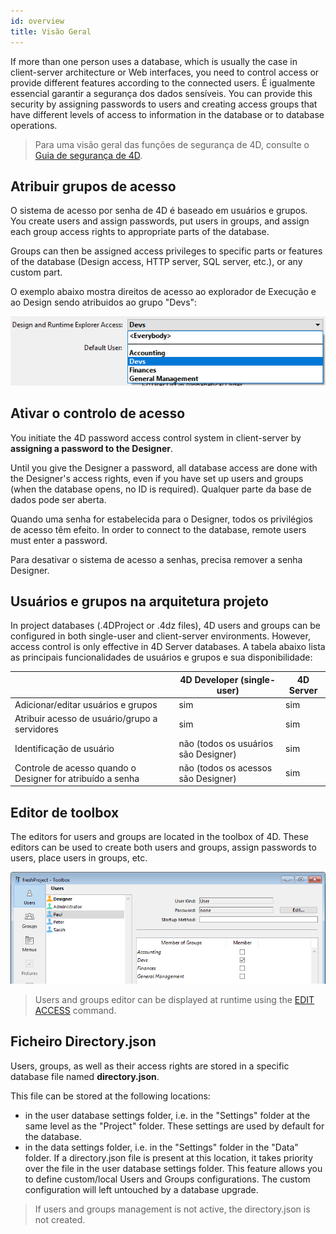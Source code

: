 ```yaml
---
id: overview
title: Visão Geral
---
```


If more than one person uses a database, which is usually the case in client-server architecture or Web interfaces, you need to control access or provide different features according to the connected users. É igualmente essencial garantir a segurança dos dados sensíveis. You can provide this security by assigning passwords to users and creating access groups that have different levels of access to information in the database or to database operations.

> Para uma visão geral das funções de segurança de 4D, consulte o [Guia de segurança de 4D](https://blog.4d.com/4d-security-guide/).

## Atribuir grupos de acesso

O sistema de acesso por senha de 4D é baseado em usuários e grupos. You create users and assign passwords, put users in groups, and assign each group access rights to appropriate parts of the database.

Groups can then be assigned access privileges to specific parts or features of the database (Design access, HTTP server, SQL server, etc.), or any custom part.

O exemplo abaixo mostra direitos de acesso ao explorador de Execução e ao Design sendo atribuidos ao grupo "Devs":

![](../assets/en/Users/Access1.png)

## Ativar o controlo de acesso

You initiate the 4D password access control system in client-server by **assigning a password to the Designer**.

Until you give the Designer a password, all database access are done with the Designer's access rights, even if you have set up users and groups (when the database opens, no ID is required). Qualquer parte da base de dados pode ser aberta.

Quando uma senha for estabelecida para o Designer, todos os privilégios de acesso têm efeito. In order to connect to the database, remote users must enter a password.

Para desativar o sistema de acesso a senhas, precisa remover a senha Designer.

## Usuários e grupos na arquitetura projeto

In project databases (.4DProject or .4dz files), 4D users and groups can be configured in both single-user and client-server environments. However, access control is only effective in 4D Server databases. A tabela abaixo lista as principais funcionalidades de usuários e grupos e sua disponibilidade:

|                                                            | 4D Developer (single-user)           | 4D Server |
| ---------------------------------------------------------- | ------------------------------------ | --------- |
| Adicionar/editar usuários e grupos                         | sim                                  | sim       |
| Atribuir acesso de usuário/grupo a servidores              | sim                                  | sim       |
| Identificação de usuário                                   | não (todos os usuários são Designer) | sim       |
| Controle de acesso quando o Designer for atribuído a senha | não (todos os acessos são Designer)  | sim       |

## Editor de toolbox

The editors for users and groups are located in the toolbox of 4D. These editors can be used to create both users and groups, assign passwords to users, place users in groups, etc.

![](../assets/en/Users/editor.png)

> Users and groups editor can be displayed at runtime using the [EDIT ACCESS](https://doc.4d.com/4Dv18/4D/18/EDIT-ACCESS.301-4504687.en.html) command.

## Ficheiro Directory.json

Users, groups, as well as their access rights are stored in a specific database file named **directory.json**.

This file can be stored at the following locations:

- in the user database settings folder, i.e. in the "Settings" folder at the same level as the "Project" folder. These settings are used by default for the database.
- in the data settings folder,  i.e. in the "Settings" folder in the "Data" folder. If a directory.json file is present at this location, it takes priority over the file in the user database settings folder. This feature allows you to define custom/local Users and Groups configurations. The custom configuration will left untouched by a database upgrade.

> If users and groups management is not active, the directory.json is not created.
